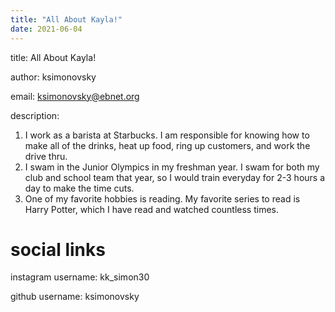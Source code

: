 ```yaml
---
title: "All About Kayla!"
date: 2021-06-04
---
```

title: All About Kayla!

author: ksimonovsky

email: ksimonovsky@ebnet.org

description: 
  1. I work as a barista at Starbucks. I am responsible for knowing how to make all of the drinks, heat up food, ring up customers, and work the drive thru.
  2. I swam in the Junior Olympics in my freshman year. I swam for both my club and school team that year, so I would train everyday for 2-3 hours a day to make the time cuts. 
  3. One of my favorite hobbies is reading. My favorite series to read is Harry Potter, which I have read and watched countless times.

# social links
instagram username: kk_simon30

github username: ksimonovsky
